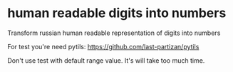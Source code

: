 # human readable digits into numbers

Transform russian human readable representation of digits into numbers

For test you're need pytils: https://github.com/last-partizan/pytils

Don't use test with default range value. It's will take too much time.

